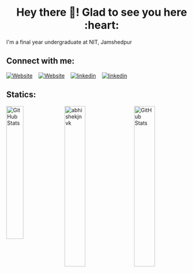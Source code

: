 ### 
<h1 align="center">Hey there 👋! Glad to see you here :heart:</h1>
<p>I'm a final year undergraduate at NIT, Jamshedpur</p>

## Connect with me:
[![Website](https://img.shields.io/website?label=abhishekjnvk.in&logo=Google%20Chrome&style=flat-square&url=https://abhishekjnvk.in/)](https://link.abhishekjnvk.in/go/0M3s)&nbsp;&nbsp;&nbsp;
[![Website](https://img.shields.io/website?label=Blogs&logo=Google%20Chrome&style=flat-square&url=https://abhishekjnvk.in/blog)](https://link.abhishekjnvk.in/go/mLY9)&nbsp;&nbsp;&nbsp;
[![linkedin](https://img.shields.io/website?label=/abhishekjnvk&logo=LinkedIn&style=flat-square&url=https://abhishekjnvk.in/)](https://link.abhishekjnvk.in/go/0C3L)&nbsp;&nbsp;&nbsp;
[![linkedin](https://img.shields.io/website?label=abhishekkumarjnvk@gmail.com&logo=Gmail&style=flat-square&url=https://abhishekjnvk.in/)](https://link.abhishekjnvk.in/go/Enl9)&nbsp;&nbsp;&nbsp;

## Statics:

<img alt="GitHub Stats" align="left" width="30%" src="https://github-readme-stats.vercel.app/api/?username=abhishekjnvk&show_icons=true&hide_border=false&count_private=false" />
<img alt="GitHub Stats" width="33%" align="right" src="https://github-readme-stats.vercel.app/api/top-langs?username=abhishekjnvk&layout=compact&hide=css&custom_title=Most%20used%20languages" />
<img align="center" width="33%"  src="https://github-readme-streak-stats.herokuapp.com/?user=abhishekjnvk" alt="abhishekjnvk" />



[website]: https://resume.abhishekjnvk.in
[linkedin]: https://www.linkedin.com/in/abhishekjnvk
